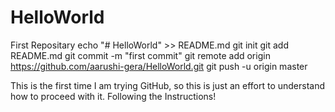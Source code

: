 # HelloWorld
First Repositary
echo "# HelloWorld" >> README.md
git init
git add README.md
git commit -m "first commit"
git remote add origin https://github.com/aarushi-gera/HelloWorld.git
git push -u origin master

This is the first time I am trying GitHub, so this is just an effort to understand how to proceed with it. Following the Instructions!
